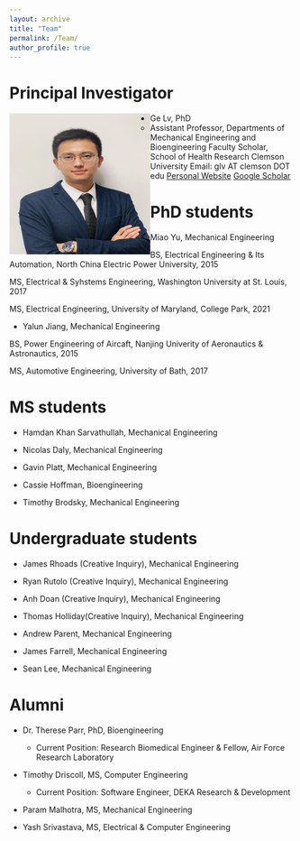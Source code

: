 ```yaml
---
layout: archive
title: "Team"
permalink: /Team/
author_profile: true
---
```

Principal Investigator 
======
<!-- ![picture of PI](/images/Genew.jpg align = "right")  -->
<img align="left" width="250" height="250" src="/images/Ge.jpg">

* Ge Lv, PhD
   * Assistant Professor, Departments of Mechanical Engineering and Bioengineering
     Faculty Scholar, School of Health Research
     Clemson University 
     Email: glv AT clemson DOT edu
     [Personal Website](https://sites.google.com/view/lyuge)
     [Google Scholar](https://scholar.google.com/citations?user%253DnDnV2LkAAAAJ%2526hl%253Den)

PhD students 
======
* Miao Yu, Mechanical Engineering

BS, Electrical Engineering & Its Automation, North China Electric Power University, 2015

MS, Electrical & Syhstems Engineering, Washington University at St. Louis, 2017

MS, Electrical Engineering, University of Maryland, College Park, 2021

* Yalun Jiang, Mechanical Engineering

BS, Power Engineering of Aircaft, Nanjing Univerity of Aeronautics & Astronautics, 2015

MS, Automotive Engineering, University of Bath, 2017


MS students 
======
* Hamdan Khan Sarvathullah, Mechanical Engineering 

* Nicolas Daly, Mechanical Engineering 

* Gavin Platt, Mechanical Engineering 

* Cassie Hoffman, Bioengineering

* Timothy Brodsky, Mechanical Engineering 

Undergraduate students 
======
* James Rhoads (Creative Inquiry), Mechanical Engineering

* Ryan Rutolo (Creative Inquiry), Mechanical Engineering 

* Anh Doan (Creative Inquiry), Mechanical Engineering 

* Thomas Holliday(Creative Inquiry), Mechanical Engineering 

* Andrew Parent, Mechanical Engineering 

* James Farrell, Mechanical Engineering 

* Sean Lee, Mechanical Engineering 

<!-- 
Alumni 
======
  <ul>{% for post in site.publications reversed %}
    {% include archive-single-cv.html %}
  {% endfor %}</ul>
  
Talks
======
  <ul>{% for post in site.talks reversed %}
    {% include archive-single-talk-cv.html  %}
  {% endfor %}</ul>
  
Teaching
======
  <ul>{% for post in site.teaching reversed %}
    {% include archive-single-cv.html %}
  {% endfor %}</ul> -->
  
Alumni
======
* Dr. Therese Parr, PhD, Bioengineering 
  * Current Position: Research Biomedical Engineer & Fellow, Air Force Research Laboratory 

* Timothy Driscoll, MS, Computer Engineering 
  * Current Position: Software Engineer, DEKA Research & Development 

* Param Malhotra, MS, Mechanical Engineering 

* Yash Srivastava, MS, Electrical & Computer Engineering 

